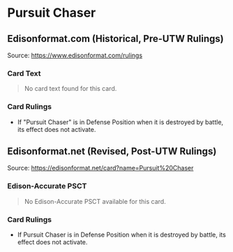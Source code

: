 # Pursuit Chaser

## Edisonformat.com (Historical, Pre-UTW Rulings)

Source: https://www.edisonformat.com/rulings

### Card Text

> No card text found for this card.

### Card Rulings

*   If "Pursuit Chaser" is in Defense Position when it is destroyed by battle, its effect does not activate.

## Edisonformat.net (Revised, Post-UTW Rulings)

Source: https://edisonformat.net/card?name=Pursuit%20Chaser

### Edison-Accurate PSCT

> No Edison-Accurate PSCT available for this card.

### Card Rulings

*   If Pursuit Chaser is in Defense Position when it is destroyed by battle, its effect does not activate.
            